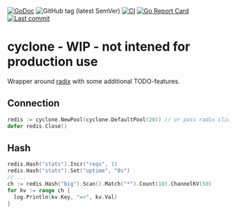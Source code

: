 [![GoDoc](https://godoc.org/github.com/qbart/cyclone?status.svg)](https://pkg.go.dev/github.com/qbart/cyclone/cyclone)
![GitHub tag (latest SemVer)](https://img.shields.io/github/tag/qbart/cyclone.svg)
[![CI](https://github.com/qbart/cyclone/workflows/CI/badge.svg?branch=master)](https://github.com/qbart/cyclone/actions)
[![Go Report Card](https://goreportcard.com/badge/github.com/qbart/cyclone)](https://goreportcard.com/report/github.com/qbart/cyclone)
[![Last commit](https://img.shields.io/github/last-commit/qbart/cyclone)](https://github.com/qbart/cyclone/commits/master)
  
# cyclone - WIP - not intened for production use

Wrapper around [radix](https://github.com/mediocregopher/radix) with some additional TODO-features.

## Connection

```go
redis := cyclone.NewPool(cyclone.DefaultPool(20)) // or pass radix client
defer redis.Close()
```

## Hash

```go
redis.Hash("stats").Incr("reqs", 1)
redis.Hash("stats").Set("uptime", "0s")
// ...
ch := redis.Hash("big").Scan().Match("*").Count(10).ChannelKV(50)
for kv := range ch {
  log.Println(kv.Key, "=>", kv.Val)
}
```
